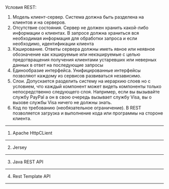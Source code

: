 Условия REST:
1. Модель клиент-сервер. Система должна быть разделена на клиентов и на серверов.
2. Отсутствие состояния.  Сервер не должен хранить какой-либо информации о клиентах. В запросе должна храниться вся необходимая информация для обработки запроса и если необходимо, идентификации клиента
3. Кэширование. Ответы сервера должны иметь явное или неявное обозначение как кэшируемые или некэшируемые с целью предотвращения получения клиентами устаревших или неверных данных в ответ на последующие запросы
4. Единообразие интерфейса. Унифицированные интерфейсы позволяют каждому из сервисов развиваться независимо. 
5. Слои. Допускается разделить систему на иерархию слоев но с условием, что каждый компонент может видеть компоненты только непосредственно следующего слоя. Например, если вы вызывайте службу PayPal а он в свою очередь вызывает службу Visa, вы о вызове службы Visa ничего не должны знать.
6. Код по требованию (необязательное ограничение). В REST позволяется загрузка и выполнение кода или программы на стороне клиента.

------------------------------------------------
1) Apache HttpCLient 
--------------------------------------------------------
2) Jersey
--------------------------------------------------------
3) Java REST API
--------------------------------------------------------
4) Rest Template API
--------------------------------------------------------
